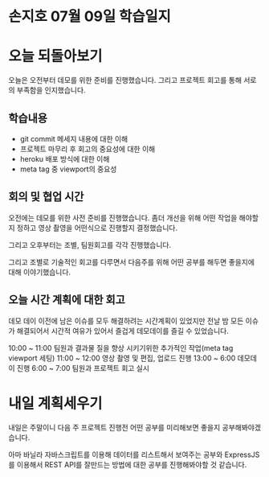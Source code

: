 # 손지호 07월 09일 학습일지

# 오늘 되돌아보기

오늘은 오전부터 데모를 위한 준비를 진행했습니다. 그리고 프로젝트 회고를 통해 서로의 부족함을 인지했습니다.

## 학습내용

- git commit 메세지 내용에 대한 이해
- 프로젝트 마무리 후 회고의 중요성에 대한 이해
- heroku 배포 방식에 대한 이해
- meta tag 중 viewport의 중요성

## 회의 및 협업 시간

오전에는 데모를 위한 사전 준비를 진행했습니다. 좀더 개선을 위해 어떤 작업을 해야할 지 정하고 영상 촬영을 어떤식으로 진행할지 결정했습니다.

그리고 오후부터는 조별, 팀원회고를 각각 진행했습니다.

그리고 조별로 기술적인 회고를 다루면서 다음주를 위해 어떤 공부를 해두면 좋을지에 대해 이야기했습니다.

## 오늘 시간 계획에 대한 회고

데모 데이 이전에 남은 이슈를 모두 해결하려는 시간계획이 있었지만 전날 밤 모든 이슈가 해결되어서 시간적 여유가 있어서 즐겁게 데모데이를 즐길 수 있었습니다.

10:00 ~ 11:00 팀원과 결과물 질을 향상 시키기위한 추가적인 작업(meta tag viewport 세팅)
11:00 ~ 12:00 영상 촬영 및 편집, 업로드 진행
13:00 ~ 6:00 데모데이 진행
6:00 ~ 7:00 팀원과 프로젝트 회고 실시

# 내일 계획세우기

내일은 주말이니 다음 주 프로젝트 진행전 어떤 공부를 미리해보면 좋을지 공부해봐야겠습니다.

아마 바닐라 자바스크립트를 이용해 데이터를 리스트해서 보여주는 공부와
ExpressJS를 이용해서 REST API를 잘만드는 방법에 대한 공부를 진행해봐야할 것 같습니다.
